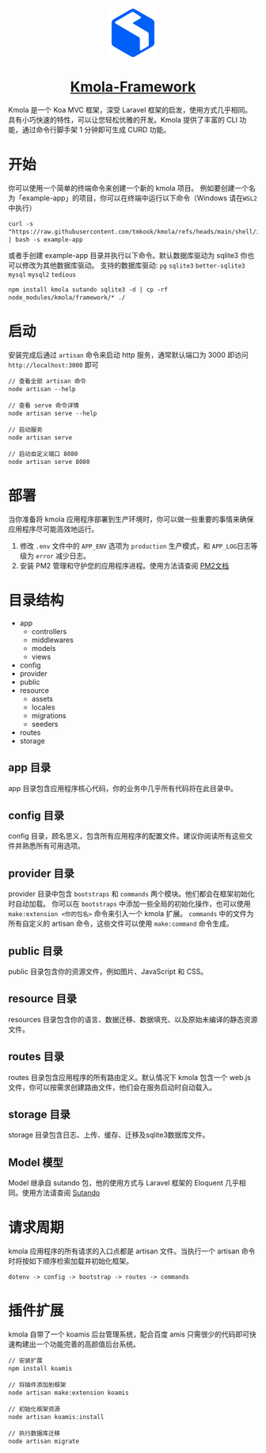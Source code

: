 <div align="center">
  <img src="https://github.com/tmkook/kmola/blob/main/framework/resource/assets/img/logo.png?raw=true" width="100" alt="Kmola logo" />
  <h1 align="center"><a href="https://kmola.com">Kmola-Framework</a></h1>
</div>

Kmola 是一个 Koa MVC 框架，深受 Laravel 框架的启发，使用方式几乎相同。具有小巧快速的特性，可以让您轻松优雅的开发。Kmola 提供了丰富的 CLI 功能，通过命令行脚手架 1 分钟即可生成 CURD 功能。

# 开始
你可以使用一个简单的终端命令来创建一个新的 kmola 项目。 
例如要创建一个名为「example-app」的项目，你可以在终端中运行以下命令（Windows 请在`WSL2`中执行）
```
curl -s "https://raw.githubusercontent.com/tmkook/kmola/refs/heads/main/shell/install.sh" | bash -s example-app
```
或者手创建 example-app 目录并执行以下命令。默认数据库驱动为 sqlite3 你也可以修改为其他数据库驱动。
支持的数据库驱动: `pg` `sqlite3` `better-sqlite3` `mysql` `mysql2` `tedious`
```
npm install kmola sutando sqlite3 -d | cp -rf node_modules/kmola/framework/* ./
```

# 启动
安装完成后通过 `artisan` 命令来启动 http 服务，通常默认端口为 3000 即访问 `http://localhost:3000` 即可
```
// 查看全部 artisan 命令
node artisan --help

// 查看 serve 命令详情
node artisan serve --help

// 启动服务
node artisan serve

// 启动自定义端口 8080
node artisan serve 8080
```

# 部署
当你准备将 kmola 应用程序部署到生产环境时，你可以做一些重要的事情来确保应用程序尽可能高效地运行。
1. 修改 `.env` 文件中的 `APP_ENV` 选项为 `production` 生产模式，和 `APP_LOG`日志等级为 `error` 减少日志。
2. 安装 PM2 管理和守护您的应用程序进程。使用方法请查阅 <a href="https://pm2.keymetrics.io/docs/usage/quick-start">PM2文档</a>

# 目录结构
- app
  - controllers
  - middlewares
  - models
  - views
- config
- provider
- public
- resource
  - assets
  - locales
  - migrations
  - seeders
- routes
- storage

## app 目录
app 目录包含应用程序核心代码，你的业务中几乎所有代码将在此目录中。

## config 目录
config 目录，顾名思义，包含所有应用程序的配置文件。建议你阅读所有这些文件并熟悉所有可用选项。

## provider 目录
provider 目录中包含  `bootstraps` 和 `commands` 两个模块。他们都会在框架初始化时自动加载。
你可以在 `bootstraps` 中添加一些全局的初始化操作，也可以使用 `make:extension <你的包名>` 命令来引入一个 kmola 扩展。
`commands` 中的文件为所有自定义的 artisan 命令，这些文件可以使用 `make:command` 命令生成。

## public 目录
public 目录包含你的资源文件，例如图片、JavaScript 和 CSS。

## resource 目录
resources 目录包含你的语言、数据迁移、数据填充、以及原始未编译的静态资源文件。

## routes 目录
routes 目录包含应用程序的所有路由定义。默认情况下 kmola 包含一个 web.js 文件，你可以按需求创建路由文件，他们会在服务启动时自动载入。

## storage 目录
storage 目录包含日志、上传、缓存、迁移及sqlite3数据库文件。

## Model 模型
Model 继承自 sutando 包，他的使用方式与 Laravel 框架的 Eloquent 几乎相同。使用方法请查阅 <a href="https://github.com/sutandojs/sutando">Sutando</a>

# 请求周期
kmola 应用程序的所有请求的入口点都是 artisan 文件。当执行一个 artisan 命令时将按如下顺序检索加载并初始化框架。
```
dotenv -> config -> bootstrap -> routes -> commands
```

# 插件扩展
kmola 自带了一个 koamis 后台管理系统，配合百度 amis 只需很少的代码即可快速构建出一个功能完善的高颜值后台系统。
```
// 安装扩展
npm install koamis

// 将插件添加到框架
node artisan make:extension koamis

// 初始化框架资源
node artisan koamis:install

// 执行数据库迁移
node artisan migrate
```
